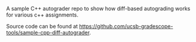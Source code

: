 A sample C++ autograder repo to show how diff-based autograding works for various c++ assignments. 

Source code can be found at https://github.com/ucsb-gradescope-tools/sample-cpp-diff-autograder.
